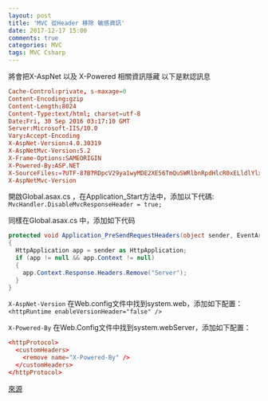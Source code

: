 ```yaml
---
layout: post
title: 'MVC 從Header 移除 敏感資訊'
date: 2017-12-17 15:00
comments: true
categories: MVC
tags: MVC Csharp
---
```

將會把X-AspNet 以及 X-Powered 相關資訊隱藏
以下是默認訊息
```conf
Cache-Control:private, s-maxage=0
Content-Encoding:gzip
Content-Length:8024
Content-Type:text/html; charset=utf-8
Date:Fri, 30 Sep 2016 03:17:10 GMT
Server:Microsoft-IIS/10.0
Vary:Accept-Encoding
X-AspNet-Version:4.0.30319
X-AspNetMvc-Version:5.2
X-Frame-Options:SAMEORIGIN
X-Powered-By:ASP.NET
X-SourceFiles:=?UTF-8?B?RDpcV29ya1wyMDE2XE56TmQuSWRlbnRpdHlcR0xELldlYlxTdXBlclxVc2Vycw==?=
X-AspNetMvc-Version
```
開啟Global.asax.cs ，在Application_Start方法中，添加以下代碼:<br>
`MvcHandler.DisableMvcResponseHeader = true;`

同樣在Global.asax.cs 中，添加如下代码
```cs
protected void Application_PreSendRequestHeaders(object sender, EventArgs e)
{
  HttpApplication app = sender as HttpApplication;
  if (app != null && app.Context != null)
  {
    app.Context.Response.Headers.Remove("Server");
  }
}
```
`X-AspNet-Version`
在Web.config文件中找到system.web，添加如下配置：<br>
`<httpRuntime enableVersionHeader="false" />`

`X-Powered-By`
在Web.Config文件中找到system.webServer，添加如下配置：
```conf
<httpProtocol>
  <customHeaders>
    <remove name="X-Powered-By" />
  </customHeaders>
</httpProtocol>
```
[來源](http://www.cnblogs.com/buyixiaohan/p/5923226.html)